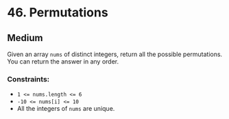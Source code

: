 # 46. Permutations

## Medium

Given an array `nums` of distinct integers, return all the possible permutations. You can return the answer in any
order.

### Constraints:

- `1 <= nums.length <= 6`
- `-10 <= nums[i] <= 10`
- All the integers of `nums` are unique.
